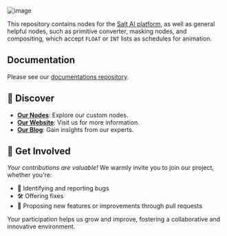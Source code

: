 ![image](https://github.com/scottbaggett/SaltAI/assets/474873/6638a9c4-1a96-47c3-a713-a27383674465)

This repository contains nodes for the [Salt AI platform](https://getsalt.ai/), as well as general helpful nodes, such as primitive converter, masking nodes, and compositing, which accept `FLOAT` or `INT` lists as schedules for animation. 

## Documentation

Please see our [documentations repository](https://github.com/get-Salt-AI/SaltAI-Web-Docs/).

## 🧭 Discover

- **[Our Nodes](https://github.com/get-salt-AI/SaltAI/tree/main/nodes)**: Explore our custom nodes.
- **[Our Website](https://getsalt.ai)**: Visit us for more information.
- **[Our Blog](https://blog.getsalt.ai/)**: Gain insights from our experts.

## 🤝 Get Involved 
_Your contributions are valuable!_ We warmly invite you to join our project, whether you're:

- 🐛 Identifying and reporting bugs
- 🛠️ Offering fixes
- 🚀 Proposing new features or improvements through pull requests

Your participation helps us grow and improve, fostering a collaborative and innovative environment.
